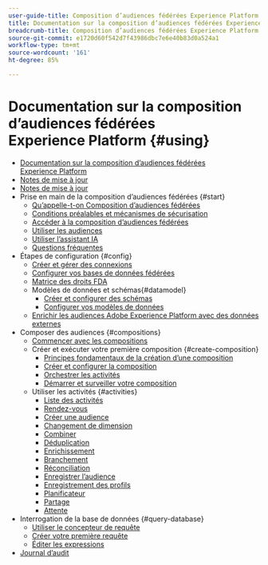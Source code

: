 ```yaml
---
user-guide-title: Composition d’audiences fédérées Experience Platform
title: Documentation sur la composition d’audiences fédérées Experience Platform
breadcrumb-title: Composition d’audiences fédérées Experience Platform
source-git-commit: e1720d60f542d7f43986dbc7e6e40b83d0a524a1
workflow-type: tm+mt
source-wordcount: '161'
ht-degree: 85%

---
```



# Documentation sur la composition d’audiences fédérées Experience Platform {#using}

+ [Documentation sur la composition d’audiences fédérées Experience Platform](home.md)
+ [Notes de mise à jour](start/release-notes.md)
+ [Notes de mise à jour](start/e-release-notes.md)
+ Prise en main de la composition d’audiences fédérées {#start}
   + [Qu’appelle-t-on Composition d’audiences fédérées](start/get-started.md)
   + [Conditions préalables et mécanismes de sécurisation](start/access-prerequisites.md)
   + [Accéder à la composition d’audiences fédérées](start/feature-access.md)
   + [Utiliser les audiences](start/audiences.md)
   + [Utiliser l’assistant IA](start/ai-assistant.md)
   + [Questions fréquentes](start/faq.md)
+ Étapes de configuration {#config}
   + [Créer et gérer des connexions](connections/connections.md)
   + [Configurer vos bases de données fédérées](connections/federated-db.md)
   + [Matrice des droits FDA](connections/fda-rights.md)
   + Modèles de données et schémas{#datamodel}
      + [Créer et configurer des schémas](customer/schemas.md)
      + [Configurer vos modèles de données](data-management/gs-models.md)
   + [Enrichir les audiences Adobe Experience Platform avec des données externes](connections/destinations.md)
+ Composer des audiences {#compositions}
   + [Commencer avec les compositions](compositions/gs-compositions.md)
   + Créer et exécuter votre première composition {#create-composition}
      + [Principes fondamentaux de la création d’une composition](compositions/gs-composition-creation.md)
      + [Créer et configurer la composition](compositions/create-composition.md)
      + [Orchestrer les activités](compositions/orchestrate-activities.md)
      + [Démarrer et surveiller votre composition](compositions/start-monitor-composition.md)
   + Utiliser les activités {#activities}
      + [Liste des activités](compositions/activities/about-activities.md)
      + [Rendez-vous](compositions/activities/and-join.md)
      + [Créer une audience](compositions/activities/build-audience.md)
      + [Changement de dimension](compositions/activities/change-dimension.md)
      + [Combiner](compositions/activities/combine.md)
      + [Déduplication](compositions/activities/deduplication.md)
      + [Enrichissement](compositions/activities/enrichment.md)
      + [Branchement](compositions/activities/fork.md)
      + [Réconciliation](compositions/activities/reconciliation.md)
      + [Enregistrer l’audience](compositions/activities/save-audience.md)
      + [Enregistrement des profils](compositions/activities/save-profiles.md)
      + [Planificateur](compositions/activities/scheduler.md)
      + [Partage](compositions/activities/split.md)
      + [Attente](compositions/activities/wait.md)
+ Interrogation de la base de données {#query-database}
   + [Utiliser le concepteur de requête](query/query-modeler-overview.md)
   + [Créer votre première requête](query/build-query.md)
   + [Éditer les expressions](query/expression-editor.md)
+ [Journal d’audit](admin/audit-trail.md)

